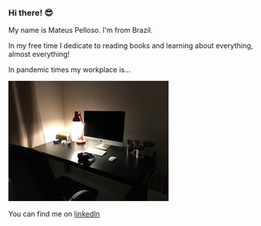 ### Hi there! 😎
My name is Mateus Pelloso. I'm from Brazil.

In my free time I dedicate to reading books and learning about everything, almost everything!

In pandemic times my workplace is...

![workplace](https://github.com/mateuspelloso/mateuspelloso/blob/master/workplace.jpeg)

You can find me on [linkedIn](http://linkedin.com/in/mateus-pelloso-2924833)

<!--
**mateuspelloso/mateuspelloso** is a ✨ _special_ ✨ repository because its `README.md` (this file) appears on your GitHub profile.

Here are some ideas to get you started:

- 🔭 I’m currently working on ...
- 🌱 I’m currently learning ...
- 👯 I’m looking to collaborate on ...
- 🤔 I’m looking for help with ...
- 💬 Ask me about ...
- 📫 How to reach me: ...
- 😄 Pronouns: ...
- ⚡ Fun fact: ...

RoadMap:

##### [x] start learning about git
##### [x] start learning about github
##### [] finish watching youtube about git
##### [] creates list about git/github sites, texts, articles and videos
##### [] picture about workplace out of pandemic times.
##### [] information about Research DDoS
##### [] should I create a repository to expose scripts about DDoS research? I don't know!
##### [] R project about text analysis functions
##### [] R text about features memorys and processors 
##### [] R study group
##### [] python projects:
##### [] [] google calendar apointments scraping
##### [] [] system information to research about students from course
##### [] blog oconfinado.com.br


-->
